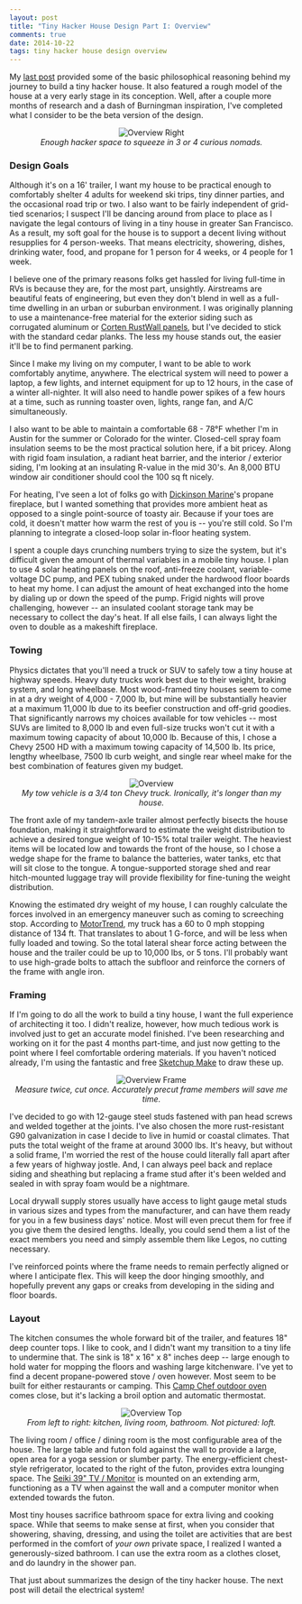 ```yaml
---
layout: post
title: "Tiny Hacker House Design Part I: Overview"
comments: true
date: 2014-10-22
tags: tiny hacker house design overview
---
```


My <a href="{% post_url 2014-08-04-i'm-building-a-tiny-hacker-house %}">last
post</a> provided some of the basic philosophical reasoning behind my journey
to build a tiny hacker house. It also featured a rough model of the house at a
very early stage in its conception. Well, after a couple more months of
research and a dash of Burningman inspiration, I've completed what I consider
to be the beta version of the design.

<center> <img src="/img/overview-right.png" alt="Overview Right"> <div
class="caption"> <i> Enough hacker space to squeeze in 3 or 4 curious nomads.
</i> </div> </center>

### Design Goals

Although it's on a 16' trailer, I want my house to be practical enough to
comfortably shelter 4 adults for weekend ski trips, tiny dinner parties, and
the occasional road trip or two. I also want to be fairly independent of
grid-tied scenarios; I suspect I'll be dancing around from place to place as I
navigate the legal contours of living in a tiny house in greater San Francisco.
As a result, my soft goal for the house is to support a decent living without
resupplies for 4 person-weeks. That means electricity, showering, dishes,
drinking water, food, and propane for 1 person for 4 weeks, or 4 people for 1
week.

I believe one of the primary reasons folks get hassled for living full-time in
RVs is because they are, for the most part, unsightly. Airstreams are beautiful
feats of engineering, but even they don't blend in well as a full-time dwelling
in an urban or suburban environment. I was originally planning to use a
maintenance-free material for the exterior siding such as corrugated aluminum
or [Corten RustWall
panels](http://www.cortenroofing.com/rustwall-reg-panel_8_1160_30805.html), but
I've decided to stick with the standard cedar planks. The less my house stands
out, the easier it'll be to find permanent parking.

Since I make my living on my computer, I want to be able to work comfortably
anytime, anywhere. The electrical system will need to power a laptop, a few
lights, and internet equipment for up to 12 hours, in the case of a winter
all-nighter. It will also need to handle power spikes of a few hours at a time,
such as running toaster oven, lights, range fan, and A/C simultaneously.

I also want to be able to maintain a comfortable 68 - 78&#176;F whether I'm in
Austin for the summer or Colorado for the winter. Closed-cell spray foam
insulation seems to be the most practical solution here, if a bit pricey. Along
with rigid foam insulation, a radiant heat barrier, and the interior / exterior
siding, I'm looking at an insulating R-value in the mid 30's. An 8,000 BTU
window air conditioner should cool the 100 sq ft nicely.

For heating, I've seen a lot of folks go with [Dickinson
Marine](http://dickinsonmarine.com/propane.php)'s propane fireplace, but I
wanted something that provides more ambient heat as opposed to a single
point-source of toasty air. Because if your toes are cold, it doesn't matter
how warm the rest of you is -- you're still cold. So I'm planning to integrate
a closed-loop solar in-floor heating system.

I spent a couple days crunching numbers trying to size the system, but it's
difficult given the amount of thermal variables in a mobile tiny house. I plan
to use 4 solar heating panels on the roof, anti-freeze coolant,
variable-voltage DC pump, and PEX tubing snaked under the hardwood floor boards
to heat my home. I can adjust the amount of heat exchanged into the home by
dialing up or down the speed of the pump. Frigid nights will prove challenging,
however -- an insulated coolant storage tank may be necessary to collect the
day's heat. If all else fails, I can always light the oven to double as a
makeshift fireplace.

### Towing

Physics dictates that you'll need a truck or SUV to safely tow a tiny house at
highway speeds. Heavy duty trucks work best due to their weight, braking
system, and long wheelbase. Most wood-framed tiny houses seem to come in at a
dry weight of 4,000 - 7,000 lb, but mine will be substantially heavier at a
maximum 11,000 lb due to its beefier construction and off-grid goodies. That
significantly narrows my choices available for tow vehicles -- most SUVs are
limited to 8,000 lb and even full-size trucks won't cut it with a maximum
towing capacity of about 10,000 lb. Because of this, I chose a Chevy 2500 HD
with a maximum towing capacity of 14,500 lb. Its price, lengthy wheelbase, 7500
lb curb weight, and single rear wheel make for the best combination of features
given my budget.
 
<center> <img src="/img/overview.png" alt="Overview"> <div class="caption"> <i>
My tow vehicle is a 3/4 ton Chevy truck. Ironically, it's longer than my house.
</i> </div> </center>

The front axle of my tandem-axle trailer almost perfectly bisects the house
foundation, making it straightforward to estimate the weight distribution to
achieve a desired tongue weight of 10-15% total trailer weight. The heaviest
items will be located low and towards the front of the house, so I chose a
wedge shape for the frame to balance the batteries, water tanks, etc that will
sit close to the tongue. A tongue-supported storage shed and rear hitch-mounted
luggage tray will provide flexibility for fine-tuning the weight distribution.

Knowing the estimated dry weight of my house, I can roughly calculate the
forces involved in an emergency maneuver such as coming to screeching stop.
According to
[MotorTrend](http://www.trucktrend.com/roadtests/pickup/163_1402_2015_chevrolet_silverado_2500_hd_ltz_4x4_first_test/?__federated=1),
my truck has a 60 to 0 mph stopping distance of 134 ft. That translates to
about 1 G-force, and will be less when fully loaded and towing. So the total
lateral shear force acting between the house and the trailer could be up to
10,000 lbs, or 5 tons. I'll probably want to use high-grade bolts to attach the
subfloor and reinforce the corners of the frame with angle iron.

### Framing

If I'm going to do all the work to build a tiny house, I want the full
experience of architecting it too. I didn't realize, however, how much tedious
work is involved just to get an accurate model finished. I've been researching
and working on it for the past 4 months part-time, and just now getting to the
point where I feel comfortable ordering materials. If you haven't noticed
already, I'm using the fantastic and free [Sketchup
Make](http://www.sketchup.com/products/sketchup-make) to draw these up.

<center> <img src="/img/overview-frame.png" alt="Overview Frame"> <div
class="caption"> <i> Measure twice, cut once. Accurately precut frame members
will save me time.  </i> </div> </center>

I've decided to go with 12-gauge steel studs fastened with pan head screws and
welded together at the joints. I've also chosen the more rust-resistant G90
galvanization in case I decide to live in humid or coastal climates. That puts
the total weight of the frame at around 3000 lbs. It's heavy, but without a
solid frame, I'm worried the rest of the house could literally fall apart after
a few years of highway jostle. And, I can always peel back and replace siding
and sheathing but replacing a frame stud after it's been welded and sealed in
with spray foam would be a nightmare.

Local drywall supply stores usually have access to light gauge metal studs in
various sizes and types from the manufacturer, and can have them ready for you
in a few business days' notice. Most will even precut them for free if you give
them the desired lengths. Ideally, you could send them a list of the exact
members you need and simply assemble them like Legos, no cutting necessary.

I've reinforced points where the frame needs to remain perfectly aligned or
where I anticipate flex. This will keep the door hinging smoothly, and
hopefully prevent any gaps or creaks from developing in the siding and floor
boards.

### Layout

The kitchen consumes the whole forward bit of the trailer, and features 18"
deep counter tops. I like to cook, and I didn't want my transition to a tiny
life to undermine that. The sink is 18" x 16" x 8" inches deep -- large enough
to hold water for mopping the floors and washing large kitchenware. I've yet to
find a decent propane-powered stove / oven however. Most seem to be built for
either restaurants or camping. This [Camp Chef outdoor
oven](http://amzn.com/B0013LLSZG) comes close, but it's lacking a broil option
and automatic thermostat.

<center> <img src="/img/overview-top.png" alt="Overview Top"> <div
class="caption"> <i> From left to right: kitchen, living room, bathroom. Not
pictured: loft.  </i> </div> </center>

The living room / office / dining room is the most configurable area of the
house. The large table and futon fold against the wall to provide a large, open
area for a yoga session or slumber party. The energy-efficient chest-style
refrigerator, located to the right of the futon, provides extra lounging space.
The [Seiki 39" TV /
Monitor](http://www.seiki.com/products/tv/SE39UY04-detail.php) is mounted on an
extending arm, functioning as a TV when against the wall and a computer monitor
when extended towards the futon.

Most tiny houses sacrifice bathroom space for extra living and cooking space.
While that seems to make sense at first, when you consider that showering,
shaving, dressing, and using the toilet are activities that are best performed
in the comfort of <i>your own</i> private space, I realized I wanted a
generously-sized bathroom. I can use the extra room as a clothes closet, and do
laundry in the shower pan.

That just about summarizes the design of the tiny hacker house. The next post
will detail the electrical system!
